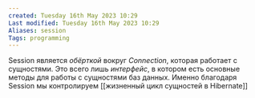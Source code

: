 ```yaml
---
created: Tuesday 16th May 2023 10:29
Last modified: Tuesday 16th May 2023 10:29
Aliases: session
Tags: programming
---
```


Session является *обёрткой* вокруг *Connection*, которая работает с сущностями. Это всего лишь *интерфейс*, в котором есть основные методы для работы с сущностями баз данных. 
Именно благодаря Session мы контролируем [[жизненный цикл сущностей в Hibernate]]
